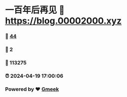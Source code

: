 # 一百年后再见 :link: https://blog.00002000.xyz 
### :page_facing_up: [44](https://blog.00002000.xyz/tag.html) 
### :speech_balloon: 2 
### :hibiscus: 113275 
### :alarm_clock: 2024-04-19 17:00:06 
### Powered by :heart: [Gmeek](https://github.com/Meekdai/Gmeek)
